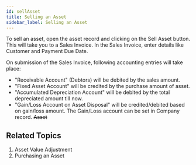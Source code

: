 ```yaml
---
id: sellAsset
title: Selling an Asset
sidebar_label: Selling an Asset
---
```


To sell an asset, open the asset record and clicking on the Sell Asset button. This will take you to a Sales Invoice. In the Sales Invoice, enter details like Customer and Payment Due Date.

On submission of the Sales Invoice, following accounting entries will take place:

- "Receivable Account" (Debtors) will be debited by the sales amount.
- "Fixed Asset Account" will be credited by the purchase amount of asset.
- "Accumulated Depreciation Account" will be debited by the total depreciated amount till now.
- "Gain/Loss Account on Asset Disposal" will be credited/debited based on gain/loss amount. The Gain/Loss account can be set in Company record.
  ~~Asset~~

## Related Topics

1. Asset Value Adjustment
1. Purchasing an Asset
